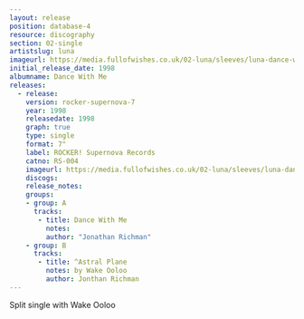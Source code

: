 ```yaml
---
layout: release
position: database-4
resource: discography
section: 02-single
artistslug: luna
imageurl: https://media.fullofwishes.co.uk/02-luna/sleeves/luna-dance-with-me.jpg
initial_release_date: 1998
albumname: Dance With Me
releases:
  - release:
    version: rocker-supernova-7
    year: 1998
    releasedate: 1998
    graph: true
    type: single
    format: 7"
    label: ROCKER! Supernova Records
    catno: RS-004
    imageurl: https://media.fullofwishes.co.uk/02-luna/sleeves/luna-dance-with-me.jpg
    discogs:
    release_notes:
    groups:
    - group: A
      tracks:
       - title: Dance With Me
         notes:
         author: "Jonathan Richman"
    - group: B
      tracks:
       - title: ^Astral Plane
         notes: by Wake Ooloo
         author: Jonthan Richman
---
```

Split single with Wake Ooloo

